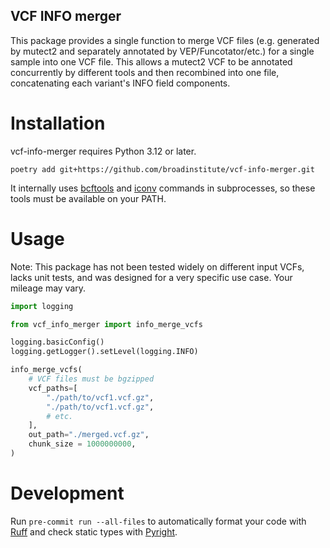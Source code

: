 VCF INFO merger
---

This package provides a single function to merge VCF files (e.g. generated by mutect2 and separately annotated by VEP/Funcotator/etc.) for a single sample into one VCF file. This allows a mutect2 VCF to be annotated concurrently by different tools and then recombined into one file, concatenating each variant's INFO field components.

# Installation

vcf-info-merger requires Python 3.12 or later.

```shell
poetry add git+https://github.com/broadinstitute/vcf-info-merger.git
```

It internally uses [bcftools](https://samtools.github.io/bcftools/bcftools.html) and [iconv](https://linux.die.net/man/1/iconv) commands in subprocesses, so these tools must be available on your PATH.

# Usage

Note: This package has not been tested widely on different input VCFs, lacks unit tests, and was designed for a very specific use case. Your mileage may vary.

```python
import logging

from vcf_info_merger import info_merge_vcfs

logging.basicConfig()
logging.getLogger().setLevel(logging.INFO)

info_merge_vcfs(
    # VCF files must be bgzipped
    vcf_paths=[
        "./path/to/vcf1.vcf.gz",
        "./path/to/vcf1.vcf.gz",
        # etc.
    ],
    out_path="./merged.vcf.gz",
    chunk_size = 1000000000,
)
```

# Development

Run `pre-commit run --all-files` to automatically format your code with [Ruff](https://docs.astral.sh/ruff/) and check static types with [Pyright](https://microsoft.github.io/pyright).
